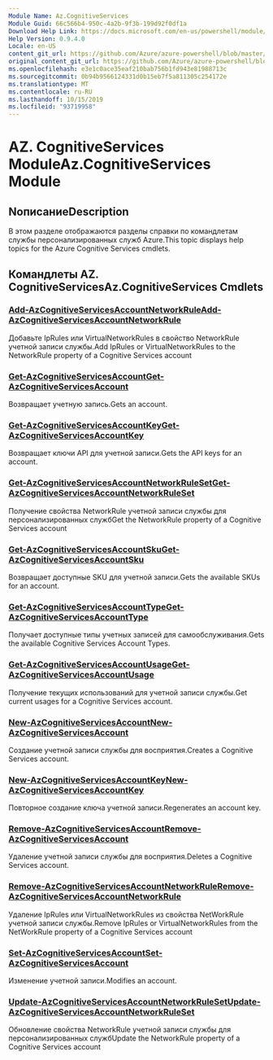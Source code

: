 ```yaml
---
Module Name: Az.CognitiveServices
Module Guid: 66c566b4-950c-4a2b-9f3b-199d92f0df1a
Download Help Link: https://docs.microsoft.com/en-us/powershell/module/az.cognitiveservices
Help Version: 0.9.4.0
Locale: en-US
content_git_url: https://github.com/Azure/azure-powershell/blob/master/src/CognitiveServices/CognitiveServices/help/Az.CognitiveServices.md
original_content_git_url: https://github.com/Azure/azure-powershell/blob/master/src/CognitiveServices/CognitiveServices/help/Az.CognitiveServices.md
ms.openlocfilehash: e3e1c0ace35eaf210bab756b1fd943e81988713c
ms.sourcegitcommit: 0b94b9566124331d0b15eb7f5a811305c254172e
ms.translationtype: MT
ms.contentlocale: ru-RU
ms.lasthandoff: 10/15/2019
ms.locfileid: "93719958"
---
```

# <span data-ttu-id="bfb3f-101">AZ. CognitiveServices Module</span><span class="sxs-lookup"><span data-stu-id="bfb3f-101">Az.CognitiveServices Module</span></span>
## <span data-ttu-id="bfb3f-102">Nописание</span><span class="sxs-lookup"><span data-stu-id="bfb3f-102">Description</span></span>
<span data-ttu-id="bfb3f-103">В этом разделе отображаются разделы справки по командлетам службы персонализированных служб Azure.</span><span class="sxs-lookup"><span data-stu-id="bfb3f-103">This topic displays help topics for the Azure Cognitive Services cmdlets.</span></span>

## <span data-ttu-id="bfb3f-104">Командлеты AZ. CognitiveServices</span><span class="sxs-lookup"><span data-stu-id="bfb3f-104">Az.CognitiveServices Cmdlets</span></span>
### [<span data-ttu-id="bfb3f-105">Add-AzCognitiveServicesAccountNetworkRule</span><span class="sxs-lookup"><span data-stu-id="bfb3f-105">Add-AzCognitiveServicesAccountNetworkRule</span></span>](Add-AzCognitiveServicesAccountNetworkRule.md)
<span data-ttu-id="bfb3f-106">Добавьте IpRules или VirtualNetworkRules в свойство NetworkRule учетной записи службы.</span><span class="sxs-lookup"><span data-stu-id="bfb3f-106">Add IpRules or VirtualNetworkRules to the NetworkRule property of a Cognitive Services account</span></span>

### [<span data-ttu-id="bfb3f-107">Get-AzCognitiveServicesAccount</span><span class="sxs-lookup"><span data-stu-id="bfb3f-107">Get-AzCognitiveServicesAccount</span></span>](Get-AzCognitiveServicesAccount.md)
<span data-ttu-id="bfb3f-108">Возвращает учетную запись.</span><span class="sxs-lookup"><span data-stu-id="bfb3f-108">Gets an account.</span></span>

### [<span data-ttu-id="bfb3f-109">Get-AzCognitiveServicesAccountKey</span><span class="sxs-lookup"><span data-stu-id="bfb3f-109">Get-AzCognitiveServicesAccountKey</span></span>](Get-AzCognitiveServicesAccountKey.md)
<span data-ttu-id="bfb3f-110">Возвращает ключи API для учетной записи.</span><span class="sxs-lookup"><span data-stu-id="bfb3f-110">Gets the API keys for an account.</span></span>

### [<span data-ttu-id="bfb3f-111">Get-AzCognitiveServicesAccountNetworkRuleSet</span><span class="sxs-lookup"><span data-stu-id="bfb3f-111">Get-AzCognitiveServicesAccountNetworkRuleSet</span></span>](Get-AzCognitiveServicesAccountNetworkRuleSet.md)
<span data-ttu-id="bfb3f-112">Получение свойства NetworkRule учетной записи службы для персонализированных служб</span><span class="sxs-lookup"><span data-stu-id="bfb3f-112">Get the NetworkRule property of a Cognitive Services account</span></span>

### [<span data-ttu-id="bfb3f-113">Get-AzCognitiveServicesAccountSku</span><span class="sxs-lookup"><span data-stu-id="bfb3f-113">Get-AzCognitiveServicesAccountSku</span></span>](Get-AzCognitiveServicesAccountSku.md)
<span data-ttu-id="bfb3f-114">Возвращает доступные SKU для учетной записи.</span><span class="sxs-lookup"><span data-stu-id="bfb3f-114">Gets the available SKUs for an account.</span></span>

### [<span data-ttu-id="bfb3f-115">Get-AzCognitiveServicesAccountType</span><span class="sxs-lookup"><span data-stu-id="bfb3f-115">Get-AzCognitiveServicesAccountType</span></span>](Get-AzCognitiveServicesAccountType.md)
<span data-ttu-id="bfb3f-116">Получает доступные типы учетных записей для самообслуживания.</span><span class="sxs-lookup"><span data-stu-id="bfb3f-116">Gets the available Cognitive Services Account Types.</span></span>

### [<span data-ttu-id="bfb3f-117">Get-AzCognitiveServicesAccountUsage</span><span class="sxs-lookup"><span data-stu-id="bfb3f-117">Get-AzCognitiveServicesAccountUsage</span></span>](Get-AzCognitiveServicesAccountUsage.md)
<span data-ttu-id="bfb3f-118">Получение текущих использований для учетной записи службы.</span><span class="sxs-lookup"><span data-stu-id="bfb3f-118">Get current usages for a Cognitive Services account.</span></span>

### [<span data-ttu-id="bfb3f-119">New-AzCognitiveServicesAccount</span><span class="sxs-lookup"><span data-stu-id="bfb3f-119">New-AzCognitiveServicesAccount</span></span>](New-AzCognitiveServicesAccount.md)
<span data-ttu-id="bfb3f-120">Создание учетной записи службы для восприятия.</span><span class="sxs-lookup"><span data-stu-id="bfb3f-120">Creates a Cognitive Services account.</span></span>

### [<span data-ttu-id="bfb3f-121">New-AzCognitiveServicesAccountKey</span><span class="sxs-lookup"><span data-stu-id="bfb3f-121">New-AzCognitiveServicesAccountKey</span></span>](New-AzCognitiveServicesAccountKey.md)
<span data-ttu-id="bfb3f-122">Повторное создание ключа учетной записи.</span><span class="sxs-lookup"><span data-stu-id="bfb3f-122">Regenerates an account key.</span></span>

### [<span data-ttu-id="bfb3f-123">Remove-AzCognitiveServicesAccount</span><span class="sxs-lookup"><span data-stu-id="bfb3f-123">Remove-AzCognitiveServicesAccount</span></span>](Remove-AzCognitiveServicesAccount.md)
<span data-ttu-id="bfb3f-124">Удаление учетной записи службы для восприятия.</span><span class="sxs-lookup"><span data-stu-id="bfb3f-124">Deletes a Cognitive Services account.</span></span>

### [<span data-ttu-id="bfb3f-125">Remove-AzCognitiveServicesAccountNetworkRule</span><span class="sxs-lookup"><span data-stu-id="bfb3f-125">Remove-AzCognitiveServicesAccountNetworkRule</span></span>](Remove-AzCognitiveServicesAccountNetworkRule.md)
<span data-ttu-id="bfb3f-126">Удаление IpRules или VirtualNetworkRules из свойства NetWorkRule учетной записи службы.</span><span class="sxs-lookup"><span data-stu-id="bfb3f-126">Remove IpRules or VirtualNetworkRules from the NetWorkRule property of a Cognitive Services account</span></span>

### [<span data-ttu-id="bfb3f-127">Set-AzCognitiveServicesAccount</span><span class="sxs-lookup"><span data-stu-id="bfb3f-127">Set-AzCognitiveServicesAccount</span></span>](Set-AzCognitiveServicesAccount.md)
<span data-ttu-id="bfb3f-128">Изменение учетной записи.</span><span class="sxs-lookup"><span data-stu-id="bfb3f-128">Modifies an account.</span></span>

### [<span data-ttu-id="bfb3f-129">Update-AzCognitiveServicesAccountNetworkRuleSet</span><span class="sxs-lookup"><span data-stu-id="bfb3f-129">Update-AzCognitiveServicesAccountNetworkRuleSet</span></span>](Update-AzCognitiveServicesAccountNetworkRuleSet.md)
<span data-ttu-id="bfb3f-130">Обновление свойства NetworkRule учетной записи службы для персонализированных служб</span><span class="sxs-lookup"><span data-stu-id="bfb3f-130">Update the NetworkRule property of a Cognitive Services account</span></span>

